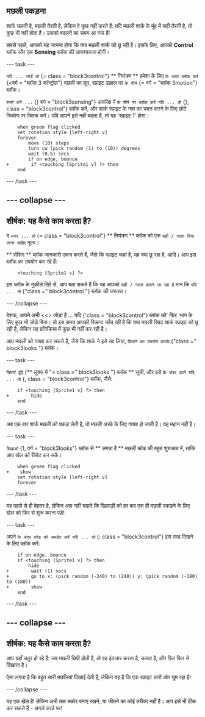 ## मछली पकड़ना

शार्क चलती है, मछली तैरती है, लेकिन वे कुछ नहीं करते हैं: यदि मछली शार्क के मुंह में सही तैरती है, तो कुछ भी नहीं होता है। उसको बदलने का समय आ गया हैं!

सबसे पहले, आपको यह जानना होगा कि क्या मछली शार्क को छू रही है। इसके लिए, आपको **Control** ब्लॉक और एक **Sensing** ब्लॉक की आवश्यकता होगी।

\--- task \---

` यदि ... जोड़ें तो ` {= class = "block3control"} ** नियंत्रण ** हमेशा के लिए ` के अंदर ब्लॉक करें ` {<वर्ग = "ब्लॉक 3 कॉन्ट्रोल"} मछली का लूप, स्प्राइट उछाल पर ` के नीचे ` {= वर्ग = "ब्लॉक 3motion"} ब्लॉक।

` स्पर्श करें ... ` {} वर्ग = "block3sensing"} अंतरिक्ष में ` के शीर्ष पर ब्लॉक करें यदि ... तो ` {}, class = "block3control"} ब्लॉक करें, और शार्क स्प्राइट के नाम का चयन करने के लिए छोटे त्रिकोण पर क्लिक करें। यदि आपने इसे नहीं बदला है, तो यह 'स्प्राइट 1' होगा।

```blocks3
    when green flag clicked
    set rotation style [left-right v]
    forever 
        move (10) steps
        turn cw (pick random (1) to (10)) degrees
        wait (0.5) secs
        if on edge, bounce
+        if <touching [Sprite1 v] ?> then
    end
```

\--- /task \---

## \--- collapse \---

## शीर्षक: यह कैसे काम करता है?

द ` अगर ... तो ` {= class = "block3control"} ** नियंत्रण ** ब्लॉक को एक ` सही / गलत दिया जाना चाहिए ` मूल्य।

** सेंसिंग ** ब्लॉक जानकारी एकत्र करते हैं, जैसे कि स्प्राइट कहां है, यह क्या छू रहा है, आदि। आप इस ब्लॉक का उपयोग कर रहे हैं:

```blocks3
    <touching [Sprite1 v] ?>
```

इस ब्लॉक के नुकीले सिरे से, आप बता सकते हैं कि यह आपको ` सही / गलत बताने जा रहा है ` मान कि ` यदि ... तो ` {"class =" block3control "} ब्लॉक की जरूरत।

\--- /collapse \---

बेशक, आपने अभी <<> जोड़ा है ... यदि </code> {'class = "block3control"} ब्लॉक को' फिर 'भाग के लिए कुछ भी जोड़े बिना। तो इस समय आपकी स्क्रिप्ट जाँच रही है कि क्या मछली स्प्रिट शार्क स्प्राइट को छू रही है, लेकिन यह प्रतिक्रिया में कुछ भी नहीं कर रही है।

आप मछली को गायब कर सकते हैं, जैसे कि शार्क ने इसे खा लिया, ` छिपाने का उपयोग करके ` {"class =" block3looks "} ब्लॉक।

\--- task \---

` छिपाएँ ढूँढें ` {** लुक्स में "= class =" block3looks "} ब्लॉक ** सूची, और इसे ` के अंदर डालें यदि ... तो ` {, class = "block3control"} ब्लॉक, जैसे:

```blocks3
    if <touching [Sprite1 v] ?> then
+        hide
    end
```

\--- /task \---

अब एक बार शार्क मछली को पकड़ लेती है, तो मछली अच्छे के लिए गायब हो जाती है। यह महान नहीं है।

\--- task \---

` दिखाओ ` {1, वर्ग = "block3looks"} ब्लॉक से ** लगता है ** मछली कोड की बहुत शुरुआत में, ताकि आप खेल को रीसेट कर सकें।

```blocks3
    when green flag clicked
+    show
    set rotation style [left-right v]
    forever
```

\--- /task \---

यह पहले से ही बेहतर है, लेकिन आप नहीं चाहते कि खिलाड़ी को हर बार एक ही मछली पकड़ने के लिए खेल को फिर से शुरू करना पड़े!

\--- task \---

अपने ` के अंदर कोड को अपडेट करें यदि ... तो ` {: class = "block3control"} इस तरह दिखने के लिए ब्लॉक करें:

```blocks3
    if on edge, bounce
    if <touching [Sprite1 v] ?> then
        hide
+        wait (1) secs
+        go to x: (pick random (-240) to (240)) y: (pick random (-180) to (180))
+        show
    end
```

\--- /task \---

## \--- collapse \---

## शीर्षक: यह कैसे काम करता है?

आप यहाँ चतुर हो रहे हैं: जब मछली छिपी होती है, तो वह इंतजार करता है, चलता है, और फिर फिर से दिखाता है।

ऐसा लगता है कि बहुत सारी मछलियां दिखाई देती हैं, लेकिन यह है कि एक स्प्राइट चारों ओर घूम रहा है!

\--- /collapse \---

यह एक खेल है! लेकिन अभी तक स्कोर बनाए रखने, या जीतने का कोई तरीका नहीं है। आप इसे भी ठीक कर सकते हैं - अगले कार्ड पर!